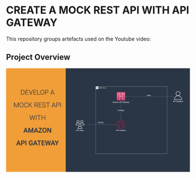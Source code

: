 # CREATE A MOCK REST API WITH API GATEWAY

This repository groups artefacts used on the Youtube video: 

## Project Overview
<img src="./slides.001.png"  />
